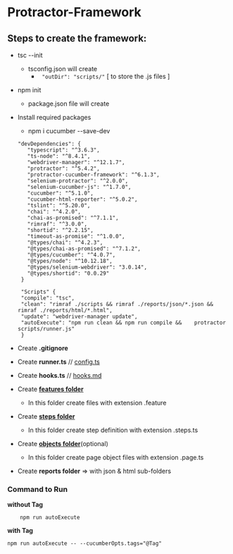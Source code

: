 # Protractor-Framework

 ## Steps to create the framework: 
 
  * tsc --init
      - tsconfig.json will create
         - ` "outDir": "scripts/"` [ to store the .js files ]
  * npm init
    - package.json file will create
  * Install required packages
       - npm i cucumber --save-dev
  
        "devDependencies": {
           "typescript": "^3.6.3",
           "ts-node": "^8.4.1",
           "webdriver-manager": "^12.1.7",
           "protractor": "^5.4.2",
           "protractor-cucumber-framework": "^6.1.3",
           "selenium-protractor": "^2.0.0",
           "selenium-cucumber-js": "^1.7.0",
           "cucumber": "^5.1.0",
           "cucumber-html-reporter": "^5.0.2",
           "tslint": "^5.20.0",
           "chai": "^4.2.0",
           "chai-as-promised": "^7.1.1",
           "rimraf": "^3.0.0",
           "shortid": "^2.2.15",
           "timeout-as-promise": "^1.0.0",
           "@types/chai": "^4.2.3",
           "@types/chai-as-promised": "^7.1.2",
           "@types/cucumber": "^4.0.7",
           "@types/node": "^10.12.18",
           "@types/selenium-webdriver": "3.0.14",
           "@types/shortid": "0.0.29"
         }   

         "Scripts" {
         "compile": "tsc",
         "clean": "rimraf ./scripts && rimraf ./reports/json/*.json && rimraf ./reports/html/*.html",
         "update": "webdriver-manager update",
         "autoExecute": "npm run clean && npm run compile &&    protractor scripts/runner.js"
         }   

  * Create **.gitignore**
  * Create **runner.ts** // [config.ts](https://github.com/angular/protractor/blob/master/lib/config.ts)
  * Create **hooks.ts** // [hooks.md](https://github.com/cucumber/cucumber-js/blob/master/docs/support_files/hooks.md)
  * Create [**features folder**](https://github.com/cucumber/cucumber-js/blob/master/features/background.feature)
    * In this folder create files with extension .feature
  * Create [**steps folder**](https://github.com/cucumber/cucumber-js/blob/master/docs/support_files/step_definitions.md)
    * In this folder create step definition with extension .steps.ts
  * Create [**objects folder**](https://github.com/angular/protractor/blob/master/docs/page-objects.md)(optional)
    * In this folder create page object files with extension .page.ts
  * Create **reports folder** => with json & html sub-folders


### Command to Run

**without Tag** 

        npm run autoExecute
 
 **with Tag** 

    npm run autoExecute -- --cucumberOpts.tags="@Tag"

